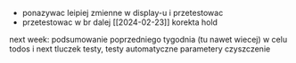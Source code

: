 - ponazywac leipiej zmienne w display-u i przetestowac 
- przetestowac w br
dalej [[2024-02-23]]
korekta hold 



next week:
podsumowanie poprzedniego tygodnia (tu nawet wiecej) w celu todos i next
tluczek
testy, testy automatyczne
parametery 
czyszczenie